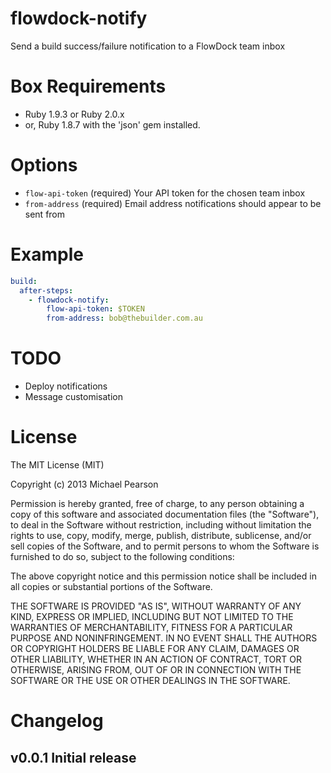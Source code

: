 # flowdock-notify

Send a build success/failure notification to a FlowDock team inbox

# Box Requirements

 * Ruby 1.9.3 or Ruby 2.0.x
 * or, Ruby 1.8.7 with the 'json' gem installed.

# Options

* `flow-api-token` (required) Your API token for the chosen team inbox
* `from-address` (required) Email address notifications should appear to be sent from

# Example

```yaml
build:
  after-steps:
    - flowdock-notify:
        flow-api-token: $TOKEN
        from-address: bob@thebuilder.com.au
```

# TODO

* Deploy notifications
* Message customisation

# License

The MIT License (MIT)

Copyright (c) 2013 Michael Pearson

Permission is hereby granted, free of charge, to any person obtaining a copy of
this software and associated documentation files (the "Software"), to deal in
the Software without restriction, including without limitation the rights to
use, copy, modify, merge, publish, distribute, sublicense, and/or sell copies of
the Software, and to permit persons to whom the Software is furnished to do so,
subject to the following conditions:

The above copyright notice and this permission notice shall be included in all
copies or substantial portions of the Software.

THE SOFTWARE IS PROVIDED "AS IS", WITHOUT WARRANTY OF ANY KIND, EXPRESS OR
IMPLIED, INCLUDING BUT NOT LIMITED TO THE WARRANTIES OF MERCHANTABILITY, FITNESS
FOR A PARTICULAR PURPOSE AND NONINFRINGEMENT. IN NO EVENT SHALL THE AUTHORS OR
COPYRIGHT HOLDERS BE LIABLE FOR ANY CLAIM, DAMAGES OR OTHER LIABILITY, WHETHER
IN AN ACTION OF CONTRACT, TORT OR OTHERWISE, ARISING FROM, OUT OF OR IN
CONNECTION WITH THE SOFTWARE OR THE USE OR OTHER DEALINGS IN THE SOFTWARE.

# Changelog

## v0.0.1 Initial release
